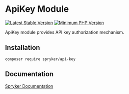 # ApiKey Module
[![Latest Stable Version](https://poser.pugx.org/spryker/api-key/v/stable.svg)](https://packagist.org/packages/spryker/api-key)
[![Minimum PHP Version](https://img.shields.io/badge/php-%3E%3D%208.1-8892BF.svg)](https://php.net/)

ApiKey module provides API key authorization mechanism.

## Installation

```
composer require spryker/api-key
```

## Documentation

[Spryker Documentation](https://docs.spryker.com)

